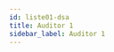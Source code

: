 ```yaml
---
id: liste01-dsa
title: Auditor 1
sidebar_label: Auditor 1
---
```


<table id="dsaListe"> </table> <!-- Hier wird alles reingepackt -->  
	
<p hidden><img src="/img/zur.png" width="20" onload="dsaListe01(1)" /></p> <!-- Initialisierung ------------>

<div id="dsaTab2">
	<div hidden>
## ÜBERSICHT Auditor 1 <br /><br />

###	<input type="button" class="knopf trans" id="blaKnopf" value="On/Off"  onClick="dsa01(7)"/>   

### <input type="button" class="knopf trans" id="blaKnopf" value="Drucken" onclick="window.print();" />	
	</div>
</div>